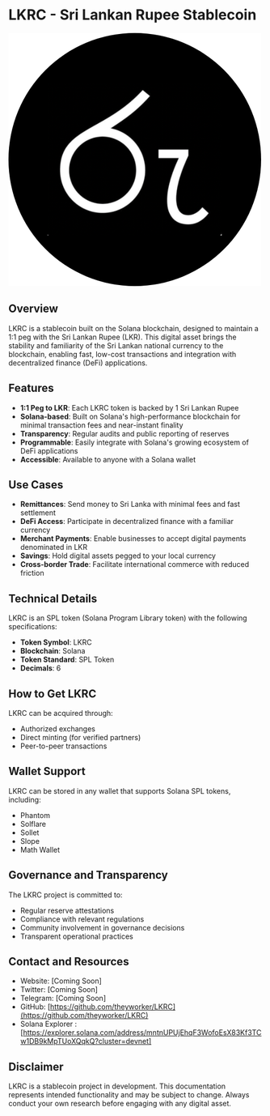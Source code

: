 # LKRC - Sri Lankan Rupee Stablecoin

![LKRC Logo](https://raw.githubusercontent.com/theyworker/LKRC/refs/heads/main/LKRC.png)

## Overview

LKRC is a stablecoin built on the Solana blockchain, designed to maintain a 1:1 peg with the Sri Lankan Rupee (LKR). This digital asset brings the stability and familiarity of the Sri Lankan national currency to the blockchain, enabling fast, low-cost transactions and integration with decentralized finance (DeFi) applications.

## Features

- **1:1 Peg to LKR**: Each LKRC token is backed by 1 Sri Lankan Rupee
- **Solana-based**: Built on Solana's high-performance blockchain for minimal transaction fees and near-instant finality
- **Transparency**: Regular audits and public reporting of reserves
- **Programmable**: Easily integrate with Solana's growing ecosystem of DeFi applications
- **Accessible**: Available to anyone with a Solana wallet

## Use Cases

- **Remittances**: Send money to Sri Lanka with minimal fees and fast settlement
- **DeFi Access**: Participate in decentralized finance with a familiar currency
- **Merchant Payments**: Enable businesses to accept digital payments denominated in LKR
- **Savings**: Hold digital assets pegged to your local currency
- **Cross-border Trade**: Facilitate international commerce with reduced friction

## Technical Details

LKRC is an SPL token (Solana Program Library token) with the following specifications:

- **Token Symbol**: LKRC
- **Blockchain**: Solana
- **Token Standard**: SPL Token
- **Decimals**: 6

## How to Get LKRC

LKRC can be acquired through:
- Authorized exchanges
- Direct minting (for verified partners)
- Peer-to-peer transactions

## Wallet Support

LKRC can be stored in any wallet that supports Solana SPL tokens, including:
- Phantom
- Solflare
- Sollet
- Slope
- Math Wallet

## Governance and Transparency

The LKRC project is committed to:
- Regular reserve attestations
- Compliance with relevant regulations
- Community involvement in governance decisions
- Transparent operational practices

## Contact and Resources

- Website: [Coming Soon]
- Twitter: [Coming Soon]
- Telegram: [Coming Soon]
- GitHub: [https://github.com/theyworker/LKRC](https://github.com/theyworker/LKRC)
- Solana Explorer : [https://explorer.solana.com/address/mntnUPUjEhqF3WofoEsX83Kf3TCw1DB9kMpTUoXQqkQ?cluster=devnet]

## Disclaimer

LKRC is a stablecoin project in development. This documentation represents intended functionality and may be subject to change. Always conduct your own research before engaging with any digital asset.
